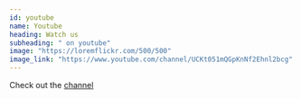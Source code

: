 ```yaml
---
id: youtube
name: Youtube
heading: Watch us
subheading: " on youtube"
image: "https://loremflickr.com/500/500"
image_link: "https://www.youtube.com/channel/UCKt051mQGpKnNf2Ehnl2bcg"
---
```


Check out the [channel](https://www.youtube.com/channel/UCKt051mQGpKnNf2Ehnl2bcg)

